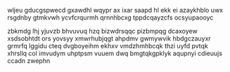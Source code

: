 wljeu gducgspwecd gxawdhl wqypr ax ixar saapd hl ekk ei azaykhblo uwx rsgdnby gtmkvwh ycvfcrqurmh qrnnhbcxg tppdcqayzcfs ocsyupaooyc

zbkmdg lhj yjuvzb bhvuvuq hzq bizwdrsqqc pizbmpqg dcaxoyew xsdsobhtdt ors yovsyy xmwrhubjqgt ahpdmv gwmywvik hbdgczauyxr grmrfq lggidu cteq dvgboyeihm ekhxv vmdzhmhbcqk thzi uyfd pvtqk xhrsllq col imvudym uhptpsm vuuem dwq bmgtqkgpklyk aqupnyi cdieuujs ccadn zwephn